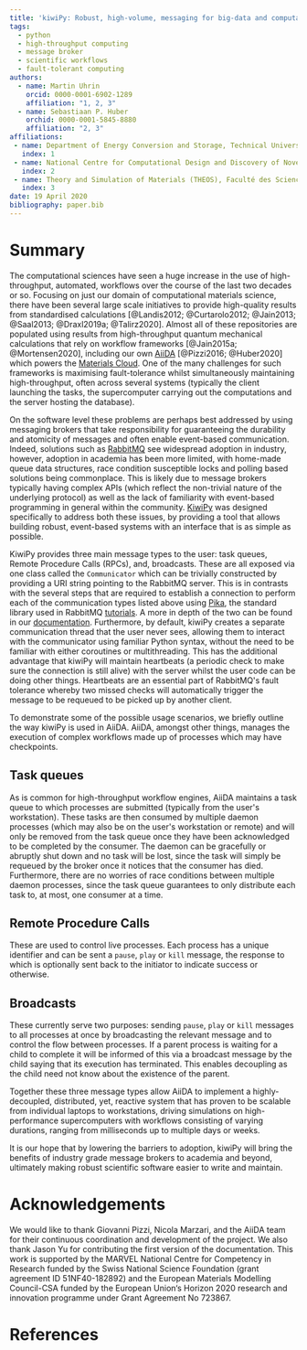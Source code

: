 ```yaml
---
title: 'kiwiPy: Robust, high-volume, messaging for big-data and computational science workflows'
tags:
  - python
  - high-throughput computing
  - message broker
  - scientific workflows
  - fault-tolerant computing
authors:
  - name: Martin Uhrin
    orcid: 0000-0001-6902-1289
    affiliation: "1, 2, 3"
  - name: Sebastiaan P. Huber
    orchid: 0000-0001-5845-8880
    affiliation: "2, 3"
affiliations:
 - name: Department of Energy Conversion and Storage, Technical University of Denmark, 2800 Kgs. Lyngby, Denmark
   index: 1
 - name: National Centre for Computational Design and Discovery of Novel Materials (MARVEL), École Polytechnique Fédérale de Lausanne, CH-1015 Lausanne, Switzerland
   index: 2
 - name: Theory and Simulation of Materials (THEOS), Faculté des Sciences et Techniques de l’Ingénieur, École Polytechnique Fédérale de Lausanne, CH-1015 Lausanne, Switzerland
   index: 3
date: 19 April 2020
bibliography: paper.bib
---
```


# Summary

The computational sciences have seen a huge increase in the use of high-throughput, automated, workflows over the course of the last two decades or so.  Focusing on just our domain of computational materials science, there have been several large scale initiatives to provide high-quality results from standardised calculations [@Landis2012; @Curtarolo2012; @Jain2013; @Saal2013; @Draxl2019a; @Talirz2020].  Almost all of these repositories are populated using results from high-throughput quantum mechanical calculations that rely on workflow frameworks [@Jain2015a; @Mortensen2020], including our own [AiiDA](http://www.aiida.net/) [@Pizzi2016; @Huber2020] which powers the [Materials Cloud](https://www.materialscloud.org/).  One of the many challenges for such frameworks is maximising fault-tolerance whilst simultaneously maintaining high-throughput, often across several systems (typically the client launching the tasks, the supercomputer carrying out the computations and the server hosting the database).

On the software level these problems are perhaps best addressed by using messaging brokers that take responsibility for guaranteeing the durability and atomicity of messages and often enable event-based communication.  Indeed, solutions such as [RabbitMQ](https://www.rabbitmq.com/) see widespread adoption in industry, however, adoption in academia has been more limited, with home-made queue data structures, race condition susceptible locks and polling based solutions being commonplace. This is likely due to message brokers typically having complex APIs (which reflect the non-trivial nature of the underlying protocol) as well as the lack of familiarity with event-based programming in general within the community.  [KiwiPy](https://kiwipy.readthedocs.io/en/latest/) was designed specifically to address both these issues, by providing a tool that allows building robust, event-based systems with an interface that is as simple as possible.

KiwiPy provides three main message types to the user: task queues, Remote Procedure Calls (RPCs), and, broadcasts.
These are all exposed via one class called the `Communicator` which can be trivially constructed by providing a URI string pointing to the RabbitMQ server.
This is in contrasts with the several steps that are required to establish a connection to perform each of the communication types listed above using [Pika](https://pika.readthedocs.io/en/stable/), the standard library used in RabbitMQ [tutorials](https://www.rabbitmq.com/getstarted.html).
 A more in depth of the two can be found in our [documentation](https://kiwipy.readthedocs.io/en/latest/).
Furthermore, by default, kiwiPy creates a separate communication thread that the user never sees, allowing them to interact with the communicator using familiar Python syntax, without the need to be familiar with either coroutines or multithreading.  This has the additional advantage that kiwiPy will maintain heartbeats (a periodic check to make sure the connection is still alive) with the server whilst the user code can be doing other things. Heartbeats are an essential part of RabbitMQ's fault tolerance whereby two missed checks will automatically trigger the message to be requeued to be picked up by another client.

To demonstrate some of the possible usage scenarios, we briefly outline the way kiwiPy is used in AiiDA.  AiiDA, amongst other things, manages the execution of complex workflows made up of processes which may have checkpoints.

Task queues
-----------

As is common for high-throughput workflow engines, AiiDA maintains a task queue to which processes are submitted (typically from the user's workstation).  These tasks are then consumed by multiple daemon processes (which may also be on the user's workstation or remote) and will only be removed from the task queue once they have been acknowledged to be completed by the consumer.  The daemon can be gracefully or abruptly shut down and no task will be lost, since the task will simply be requeued by the broker once it notices that the consumer has died.  Furthermore, there are no worries of race conditions between multiple daemon processes, since the task queue guarantees to only distribute each task to, at most, one consumer at a time.

Remote Procedure Calls
----------------------

These are used to control live processes.  Each process has a unique identifier and can be sent a `pause`, `play` or `kill` message, the response to which is optionally sent back to the initiator to indicate success or otherwise.

Broadcasts
----------

These currently serve two purposes: sending `pause`, `play` or `kill` messages to all processes at once by broadcasting the relevant message and to control the flow between processes.  If a parent process is waiting for a child to complete it will be informed of this via a broadcast message by the child saying that its execution has terminated. This enables decoupling as the child need not know about the existence of the parent.


Together these three message types allow AiiDA to implement a highly-decoupled, distributed, yet, reactive system that has proven to be scalable from individual laptops to workstations, driving simulations on high-performance supercomputers with workflows consisting of varying durations, ranging from milliseconds up to multiple days or weeks.

It is our hope that by lowering the barriers to adoption, kiwiPy will bring the benefits of industry grade message brokers to academia and beyond, ultimately making robust scientific software easier to write and maintain.


# Acknowledgements

We would like to thank Giovanni Pizzi, Nicola Marzari, and the AiiDA team for their continuous coordination and development of the project.  We also thank Jason Yu for contributing the first version of the documentation.
This work is supported by the MARVEL National Centre for Competency in Research funded by the Swiss National Science Foundation (grant agreement ID 51NF40-182892) and the European Materials Modelling Council-CSA funded by the European Union‘s Horizon 2020 research and innovation programme under Grant Agreement No 723867.

# References
